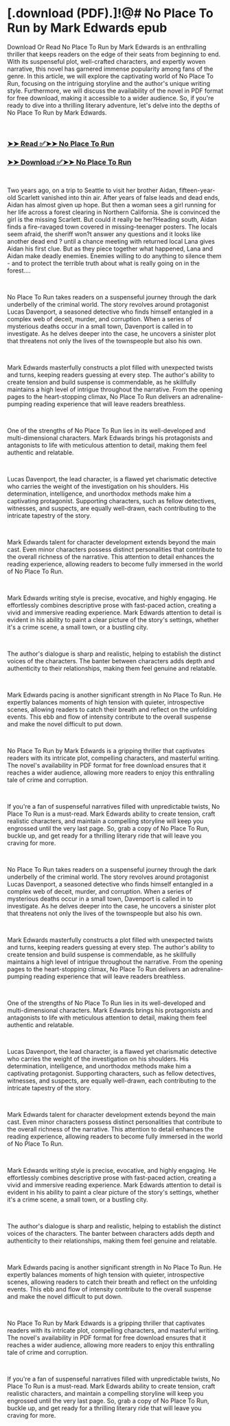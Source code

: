 # [.download (PDF).]!@# No Place To Run by Mark  Edwards epub

<p>Download Or Read No Place To Run by Mark  Edwards is an enthralling thriller that keeps readers on the edge of their seats from beginning to end. With its suspenseful plot, well-crafted characters, and expertly woven narrative, this novel has garnered immense popularity among fans of the genre. In this article, we will explore the captivating world of No Place To Run, focusing on the intriguing storyline and the author's unique writing style. Furthermore, we will discuss the availability of the novel in PDF format for free download, making it accessible to a wider audience. So, if you're ready to dive into a thrilling literary adventure, let's delve into the depths of No Place To Run by Mark  Edwards.</p>
<p>&nbsp;</p>

### [➤➤ Read ✅➤➤ No Place To Run](https://realpdfbooksdrive.blogspot.com/id/59683458)

### [➤➤ Download ✅➤➤ No Place To Run](https://realpdfbooksdrive.blogspot.com/id/59683458)

<p>&nbsp;</p>
<p>Two years ago, on a trip to Seattle to visit her brother Aidan, fifteen-year-old Scarlett vanished into thin air. After years of false leads and dead ends, Aidan has almost given up hope. But then a woman sees a girl running for her life across a forest clearing in Northern California. She is convinced the girl is the missing Scarlett. But could it really be her?Heading south, Aidan finds a fire-ravaged town covered in missing-teenager posters. The locals seem afraid, the sheriff won?t answer any questions and it looks like another dead end ? until a chance meeting with returned local Lana gives Aidan his first clue. But as they piece together what happened, Lana and Aidan make deadly enemies. Enemies willing to do anything to silence them - and to protect the terrible truth about what is really going on in the forest....</p>
<p>&nbsp;</p>
<p>No Place To Run takes readers on a suspenseful journey through the dark underbelly of the criminal world. The story revolves around protagonist Lucas Davenport, a seasoned detective who finds himself entangled in a complex web of deceit, murder, and corruption. When a series of mysterious deaths occur in a small town, Davenport is called in to investigate. As he delves deeper into the case, he uncovers a sinister plot that threatens not only the lives of the townspeople but also his own.</p>
<p>&nbsp;</p>
<p>Mark  Edwards masterfully constructs a plot filled with unexpected twists and turns, keeping readers guessing at every step. The author's ability to create tension and build suspense is commendable, as he skillfully maintains a high level of intrigue throughout the narrative. From the opening pages to the heart-stopping climax, No Place To Run delivers an adrenaline-pumping reading experience that will leave readers breathless.</p>
<p>&nbsp;</p>
<p>One of the strengths of No Place To Run lies in its well-developed and multi-dimensional characters. Mark  Edwards brings his protagonists and antagonists to life with meticulous attention to detail, making them feel authentic and relatable.</p>
<p>&nbsp;</p>
<p>Lucas Davenport, the lead character, is a flawed yet charismatic detective who carries the weight of the investigation on his shoulders. His determination, intelligence, and unorthodox methods make him a captivating protagonist. Supporting characters, such as fellow detectives, witnesses, and suspects, are equally well-drawn, each contributing to the intricate tapestry of the story.</p>
<p>&nbsp;</p>
<p>Mark  Edwards talent for character development extends beyond the main cast. Even minor characters possess distinct personalities that contribute to the overall richness of the narrative. This attention to detail enhances the reading experience, allowing readers to become fully immersed in the world of No Place To Run.</p>
<p>&nbsp;</p>
<p>Mark  Edwards writing style is precise, evocative, and highly engaging. He effortlessly combines descriptive prose with fast-paced action, creating a vivid and immersive reading experience. Mark  Edwards attention to detail is evident in his ability to paint a clear picture of the story's settings, whether it's a crime scene, a small town, or a bustling city.</p>
<p>&nbsp;</p>
<p>The author's dialogue is sharp and realistic, helping to establish the distinct voices of the characters. The banter between characters adds depth and authenticity to their relationships, making them feel genuine and relatable.</p>
<p>&nbsp;</p>
<p>Mark  Edwards pacing is another significant strength in No Place To Run. He expertly balances moments of high tension with quieter, introspective scenes, allowing readers to catch their breath and reflect on the unfolding events. This ebb and flow of intensity contribute to the overall suspense and make the novel difficult to put down.</p>
<p>&nbsp;</p>
<p>No Place To Run by Mark  Edwards is a gripping thriller that captivates readers with its intricate plot, compelling characters, and masterful writing. The novel's availability in PDF format for free download ensures that it reaches a wider audience, allowing more readers to enjoy this enthralling tale of crime and corruption.</p>
<p>&nbsp;</p>
<p>If you're a fan of suspenseful narratives filled with unpredictable twists, No Place To Run is a must-read. Mark  Edwards ability to create tension, craft realistic characters, and maintain a compelling storyline will keep you engrossed until the very last page. So, grab a copy of No Place To Run, buckle up, and get ready for a thrilling literary ride that will leave you craving for more.</p>
<p>&nbsp;</p>
<p>No Place To Run takes readers on a suspenseful journey through the dark underbelly of the criminal world. The story revolves around protagonist Lucas Davenport, a seasoned detective who finds himself entangled in a complex web of deceit, murder, and corruption. When a series of mysterious deaths occur in a small town, Davenport is called in to investigate. As he delves deeper into the case, he uncovers a sinister plot that threatens not only the lives of the townspeople but also his own.</p>
<p>&nbsp;</p>
<p>Mark  Edwards masterfully constructs a plot filled with unexpected twists and turns, keeping readers guessing at every step. The author's ability to create tension and build suspense is commendable, as he skillfully maintains a high level of intrigue throughout the narrative. From the opening pages to the heart-stopping climax, No Place To Run delivers an adrenaline-pumping reading experience that will leave readers breathless.</p>
<p>&nbsp;</p>
<p>One of the strengths of No Place To Run lies in its well-developed and multi-dimensional characters. Mark  Edwards brings his protagonists and antagonists to life with meticulous attention to detail, making them feel authentic and relatable.</p>
<p>&nbsp;</p>
<p>Lucas Davenport, the lead character, is a flawed yet charismatic detective who carries the weight of the investigation on his shoulders. His determination, intelligence, and unorthodox methods make him a captivating protagonist. Supporting characters, such as fellow detectives, witnesses, and suspects, are equally well-drawn, each contributing to the intricate tapestry of the story.</p>
<p>&nbsp;</p>
<p>Mark  Edwards talent for character development extends beyond the main cast. Even minor characters possess distinct personalities that contribute to the overall richness of the narrative. This attention to detail enhances the reading experience, allowing readers to become fully immersed in the world of No Place To Run.</p>
<p>&nbsp;</p>
<p>Mark  Edwards writing style is precise, evocative, and highly engaging. He effortlessly combines descriptive prose with fast-paced action, creating a vivid and immersive reading experience. Mark  Edwards attention to detail is evident in his ability to paint a clear picture of the story's settings, whether it's a crime scene, a small town, or a bustling city.</p>
<p>&nbsp;</p>
<p>The author's dialogue is sharp and realistic, helping to establish the distinct voices of the characters. The banter between characters adds depth and authenticity to their relationships, making them feel genuine and relatable.</p>
<p>&nbsp;</p>
<p>Mark  Edwards pacing is another significant strength in No Place To Run. He expertly balances moments of high tension with quieter, introspective scenes, allowing readers to catch their breath and reflect on the unfolding events. This ebb and flow of intensity contribute to the overall suspense and make the novel difficult to put down.</p>
<p>&nbsp;</p>
<p>No Place To Run by Mark  Edwards is a gripping thriller that captivates readers with its intricate plot, compelling characters, and masterful writing. The novel's availability in PDF format for free download ensures that it reaches a wider audience, allowing more readers to enjoy this enthralling tale of crime and corruption.</p>
<p>&nbsp;</p>
<p>If you're a fan of suspenseful narratives filled with unpredictable twists, No Place To Run is a must-read. Mark  Edwards ability to create tension, craft realistic characters, and maintain a compelling storyline will keep you engrossed until the very last page. So, grab a copy of No Place To Run, buckle up, and get ready for a thrilling literary ride that will leave you craving for more.</p>
<p>&nbsp;</p>
